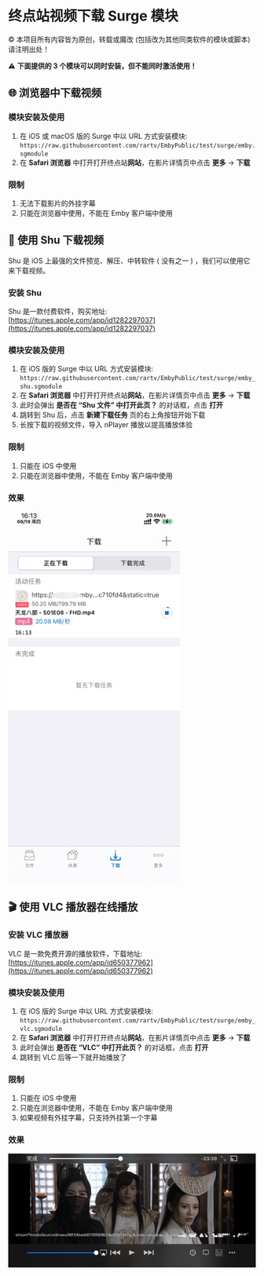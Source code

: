 # 终点站视频下载 Surge 模块

© 本项目所有内容皆为原创，转载或魔改 (包括改为其他同类软件的模块或脚本) 请注明出处！

⚠️ **下面提供的 3 个模块可以同时安装，但不能同时激活使用！**

## 🌐 浏览器中下载视频

### 模块安装及使用

1. 在 iOS 或 macOS 版的 Surge 中以 URL 方式安装模块: `https://raw.githubusercontent.com/rartv/EmbyPublic/test/surge/emby.sgmodule`
2. 在 **Safari 浏览器** 中打开打开终点站**网站**，在影片详情页中点击 **更多** -> **下载**

### 限制

1. 无法下载影片的外挂字幕
2. 只能在浏览器中使用，不能在 Emby 客户端中使用

## 📖 使用 Shu 下载视频

Shu 是 iOS 上最强的文件预览、解压、中转软件 ( 没有之一 ) ，我们可以使用它来下载视频。

### 安装 Shu

Shu 是一款付费软件，购买地址: [https://itunes.apple.com/app/id1282297037](https://itunes.apple.com/app/id1282297037)

### 模块安装及使用

1. 在 iOS 版的 Surge 中以 URL 方式安装模块: `https://raw.githubusercontent.com/rartv/EmbyPublic/test/surge/emby_shu.sgmodule`
2. 在 **Safari 浏览器** 中打开打开终点站**网站**，在影片详情页中点击 **更多** -> **下载**
3. 此时会弹出 **是否在 “Shu 文件” 中打开此页？** 的对话框，点击 **打开**
4. 跳转到 Shu 后，点击 **新建下载任务** 页的右上角按钮开始下载
5. 长按下载的视频文件，导入 nPlayer 播放以提高播放体验

### 限制

1. 只能在 iOS 中使用
2. 只能在浏览器中使用，不能在 Emby 客户端中使用

### 效果

![使用 Shu 下载视频](https://raw.githubusercontent.com/tingv/image/Shortcuts/2021/8/19/49688D2F-2147-4D4D-A89D-2D299BCF92DB_162230.jpeg)

## 🎬 使用 VLC 播放器在线播放

### 安装 VLC 播放器

VLC 是一款免费开源的播放软件，下载地址: [https://itunes.apple.com/app/id650377962](https://itunes.apple.com/app/id650377962)

### 模块安装及使用

1. 在 iOS 版的 Surge 中以 URL 方式安装模块: `https://raw.githubusercontent.com/rartv/EmbyPublic/test/surge/emby_vlc.sgmodule`
2. 在 **Safari 浏览器** 中打开打开终点站**网站**，在影片详情页中点击 **更多** -> **下载**
3. 此时会弹出 **是否在 “VLC” 中打开此页？** 的对话框，点击 **打开**
4. 跳转到 VLC 后等一下就开始播放了

### 限制

1. 只能在 iOS 中使用
2. 只能在浏览器中使用，不能在 Emby 客户端中使用
3. 如果视频有外挂字幕，只支持外挂第一个字幕

### 效果

![使用 VLC 播放器在线播放](https://raw.githubusercontent.com/tingv/image/Shortcuts/2021/8/19/A1B7ACE3-72AD-4C27-96FB-B1D4A847FA73_162248.jpeg)
